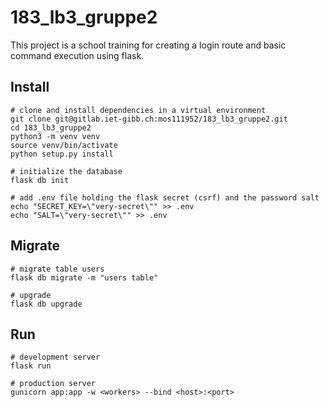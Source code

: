 # 183_lb3_gruppe2

This project is a school training for creating a login route and basic
command execution using flask.

## Install

```
# clone and install dependencies in a virtual environment
git clone git@gitlab.iet-gibb.ch:mos111952/183_lb3_gruppe2.git
cd 183_lb3_gruppe2
python3 -m venv venv
source venv/bin/activate
python setup.py install

# initialize the database
flask db init

# add .env file holding the flask secret (csrf) and the password salt
echo "SECRET_KEY=\"very-secret\"" >> .env
echo "SALT=\"very-secret\"" >> .env
```

## Migrate

```
# migrate table users
flask db migrate -m "users table"

# upgrade
flask db upgrade
```

## Run

```
# development server
flask run

# production server
gunicorn app:app -w <workers> --bind <host>:<port>
```

